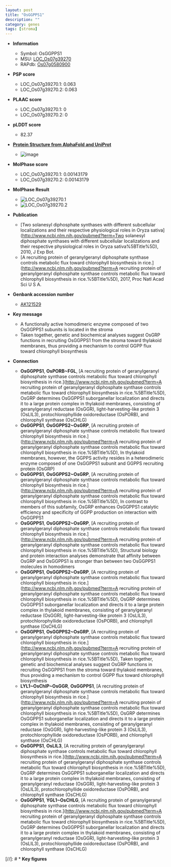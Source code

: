 ```yaml
---
layout: post
title: "OsGGPPS1"
description: ""
category: genes
tags: [stroma]
---
```


* **Information**  
    + Symbol: OsGGPPS1  
    + MSU: [LOC_Os07g39270](http://rice.plantbiology.msu.edu/cgi-bin/ORF_infopage.cgi?orf=LOC_Os07g39270)  
    + RAPdb: [Os07g0580900](http://rapdb.dna.affrc.go.jp/viewer/gbrowse_details/irgsp1?name=Os07g0580900)  

* **PSP score**  
    + LOC_Os07g39270.1: 0.063 
    + LOC_Os07g39270.2: 0.063 

* **PLAAC score**  
    + LOC_Os07g39270.1: 0 
    + LOC_Os07g39270.2: 0 

* **pLDDT score**
    + 82.37

* **[Protein Structure from AlphaFold and UniProt](https://www.uniprot.org/uniprotkb/Q7XI92/entry#structure)**
    + ![image](https://ricepsp.github.io/images/Q7/AF-Q7XI92-F1.png)

* **MolPhase score**
    + LOC_Os07g39270.1: 0.00143179
    + LOC_Os07g39270.2: 0.00143179

* **MolPhase Result**
    + ![LOC_Os07g39270.1](https://304243504.github.io/Pictures/LOC_Os07g/LOC_Os07g39270.1.png)
    + ![LOC_Os07g39270.2](https://304243504.github.io/Pictures/LOC_Os07g/LOC_Os07g39270.2.png)

* **Publication**  
    + [Two solanesyl diphosphate synthases with different subcellular localizations and their respective physiological roles in Oryza sativa](http://www.ncbi.nlm.nih.gov/pubmed?term=Two solanesyl diphosphate synthases with different subcellular localizations and their respective physiological roles in Oryza sativa%5BTitle%5D), 2010, J Exp Bot.
    + [A recruiting protein of geranylgeranyl diphosphate synthase controls metabolic flux toward chlorophyll biosynthesis in rice.](http://www.ncbi.nlm.nih.gov/pubmed?term=A recruiting protein of geranylgeranyl diphosphate synthase controls metabolic flux toward chlorophyll biosynthesis in rice.%5BTitle%5D), 2017, Proc Natl Acad Sci U S A.

* **Genbank accession number**  
    + [AK121529](http://www.ncbi.nlm.nih.gov/nuccore/AK121529)

* **Key message**  
    + A functionally active homodimeric enzyme composed of two OsGGPPS1 subunits is located in the stroma
    + Taken together, genetic and biochemical analyses suggest OsGRP functions in recruiting OsGGPPS1 from the stroma toward thylakoid membranes, thus providing a mechanism to control GGPP flux toward chlorophyll biosynthesis

* **Connection**  
    + __OsGGPPS1__, __OsPORB~FGL__, [A recruiting protein of geranylgeranyl diphosphate synthase controls metabolic flux toward chlorophyll biosynthesis in rice.](http://www.ncbi.nlm.nih.gov/pubmed?term=A recruiting protein of geranylgeranyl diphosphate synthase controls metabolic flux toward chlorophyll biosynthesis in rice.%5BTitle%5D),  OsGRP determines OsGGPPS1 suborganellar localization and directs it to a large protein complex in thylakoid membranes, consisting of geranylgeranyl reductase (OsGGR), light-harvesting-like protein 3 (OsLIL3), protochlorophyllide oxidoreductase (OsPORB), and chlorophyll synthase (OsCHLG)
    + __OsGGPPS1__, __OsGGPPS2~OsGRP__, [A recruiting protein of geranylgeranyl diphosphate synthase controls metabolic flux toward chlorophyll biosynthesis in rice.](http://www.ncbi.nlm.nih.gov/pubmed?term=A recruiting protein of geranylgeranyl diphosphate synthase controls metabolic flux toward chlorophyll biosynthesis in rice.%5BTitle%5D),  In thylakoid membranes, however, the GGPPS activity resides in a heterodimeric enzyme composed of one OsGGPPS1 subunit and GGPPS recruiting protein (OsGRP)
    + __OsGGPPS1__, __OsGGPPS2~OsGRP__, [A recruiting protein of geranylgeranyl diphosphate synthase controls metabolic flux toward chlorophyll biosynthesis in rice.](http://www.ncbi.nlm.nih.gov/pubmed?term=A recruiting protein of geranylgeranyl diphosphate synthase controls metabolic flux toward chlorophyll biosynthesis in rice.%5BTitle%5D),  In contrast to members of this subfamily, OsGRP enhances OsGGPPS1 catalytic efficiency and specificity of GGPP production on interaction with OsGGPPS1
    + __OsGGPPS1__, __OsGGPPS2~OsGRP__, [A recruiting protein of geranylgeranyl diphosphate synthase controls metabolic flux toward chlorophyll biosynthesis in rice.](http://www.ncbi.nlm.nih.gov/pubmed?term=A recruiting protein of geranylgeranyl diphosphate synthase controls metabolic flux toward chlorophyll biosynthesis in rice.%5BTitle%5D),  Structural biology and protein interaction analyses demonstrate that affinity between OsGRP and OsGGPPS1 is stronger than between two OsGGPPS1 molecules in homodimers
    + __OsGGPPS1__, __OsGGPPS2~OsGRP__, [A recruiting protein of geranylgeranyl diphosphate synthase controls metabolic flux toward chlorophyll biosynthesis in rice.](http://www.ncbi.nlm.nih.gov/pubmed?term=A recruiting protein of geranylgeranyl diphosphate synthase controls metabolic flux toward chlorophyll biosynthesis in rice.%5BTitle%5D),  OsGRP determines OsGGPPS1 suborganellar localization and directs it to a large protein complex in thylakoid membranes, consisting of geranylgeranyl reductase (OsGGR), light-harvesting-like protein 3 (OsLIL3), protochlorophyllide oxidoreductase (OsPORB), and chlorophyll synthase (OsCHLG)
    + __OsGGPPS1__, __OsGGPPS2~OsGRP__, [A recruiting protein of geranylgeranyl diphosphate synthase controls metabolic flux toward chlorophyll biosynthesis in rice.](http://www.ncbi.nlm.nih.gov/pubmed?term=A recruiting protein of geranylgeranyl diphosphate synthase controls metabolic flux toward chlorophyll biosynthesis in rice.%5BTitle%5D),  Taken together, genetic and biochemical analyses suggest OsGRP functions in recruiting OsGGPPS1 from the stroma toward thylakoid membranes, thus providing a mechanism to control GGPP flux toward chlorophyll biosynthesis
    + __LYL1~OsChlP~OsGGR__, __OsGGPPS1__, [A recruiting protein of geranylgeranyl diphosphate synthase controls metabolic flux toward chlorophyll biosynthesis in rice.](http://www.ncbi.nlm.nih.gov/pubmed?term=A recruiting protein of geranylgeranyl diphosphate synthase controls metabolic flux toward chlorophyll biosynthesis in rice.%5BTitle%5D),  OsGRP determines OsGGPPS1 suborganellar localization and directs it to a large protein complex in thylakoid membranes, consisting of geranylgeranyl reductase (OsGGR), light-harvesting-like protein 3 (OsLIL3), protochlorophyllide oxidoreductase (OsPORB), and chlorophyll synthase (OsCHLG)
    + __OsGGPPS1__, __OsLIL3__, [A recruiting protein of geranylgeranyl diphosphate synthase controls metabolic flux toward chlorophyll biosynthesis in rice.](http://www.ncbi.nlm.nih.gov/pubmed?term=A recruiting protein of geranylgeranyl diphosphate synthase controls metabolic flux toward chlorophyll biosynthesis in rice.%5BTitle%5D),  OsGRP determines OsGGPPS1 suborganellar localization and directs it to a large protein complex in thylakoid membranes, consisting of geranylgeranyl reductase (OsGGR), light-harvesting-like protein 3 (OsLIL3), protochlorophyllide oxidoreductase (OsPORB), and chlorophyll synthase (OsCHLG)
    + __OsGGPPS1__, __YGL1~OsCHLG__, [A recruiting protein of geranylgeranyl diphosphate synthase controls metabolic flux toward chlorophyll biosynthesis in rice.](http://www.ncbi.nlm.nih.gov/pubmed?term=A recruiting protein of geranylgeranyl diphosphate synthase controls metabolic flux toward chlorophyll biosynthesis in rice.%5BTitle%5D),  OsGRP determines OsGGPPS1 suborganellar localization and directs it to a large protein complex in thylakoid membranes, consisting of geranylgeranyl reductase (OsGGR), light-harvesting-like protein 3 (OsLIL3), protochlorophyllide oxidoreductase (OsPORB), and chlorophyll synthase (OsCHLG)

[//]: # * **Key figures**  



